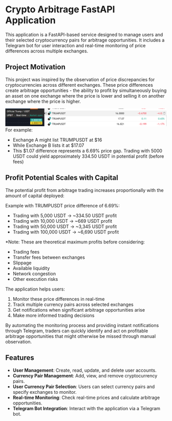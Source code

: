 # Crypto Arbitrage FastAPI Application

This application is a FastAPI-based service designed to manage users and their selected cryptocurrency pairs for arbitrage opportunities. It includes a Telegram bot for user interaction and real-time monitoring of price differences across multiple exchanges.

## Project Motivation

This project was inspired by the observation of price discrepancies for cryptocurrencies across different exchanges. These price differences create arbitrage opportunities - the ability to profit by simultaneously buying an asset on one exchange where the price is lower and selling it on another exchange where the price is higher.

![Trump Arbitrage Example](trump.png)
For example:
- Exchange A might list TRUMPUSDT at $16
- While Exchange B lists it at $17.07
- This $1.07 difference represents a 6.69% price gap. Trading with 5000 USDT could yield approximately 334.50 USDT in potential profit (before fees)


## Profit Potential Scales with Capital

The potential profit from arbitrage trading increases proportionally with the amount of capital deployed:

Example with TRUMPUSDT price difference of 6.69%:
- Trading with 5,000 USDT → ~334.50 USDT profit
- Trading with 10,000 USDT → ~669 USDT profit  
- Trading with 50,000 USDT → ~3,345 USDT profit
- Trading with 100,000 USDT → ~6,690 USDT profit

*Note: These are theoretical maximum profits before considering:
- Trading fees
- Transfer fees between exchanges
- Slippage
- Available liquidity
- Network congestion
- Other execution risks




The application helps users:
1. Monitor these price differences in real-time
2. Track multiple currency pairs across selected exchanges
3. Get notifications when significant arbitrage opportunities arise
4. Make more informed trading decisions

By automating the monitoring process and providing instant notifications through Telegram, traders can quickly identify and act on profitable arbitrage opportunities that might otherwise be missed through manual observation.


## Features

- **User Management**: Create, read, update, and delete user accounts.
- **Currency Pair Management**: Add, view, and remove cryptocurrency pairs.
- **User Currency Pair Selection**: Users can select currency pairs and specify exchanges to monitor.
- **Real-time Monitoring**: Check real-time prices and calculate arbitrage opportunities.
- **Telegram Bot Integration**: Interact with the application via a Telegram bot.

